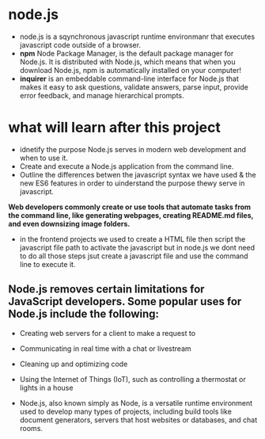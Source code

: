 # node.js

* node.js is a sqynchronous javascript runtime environmanr that executes javascript code outside of a browser.
* **npm** Node Package Manager, is the default package manager for Node.js. It is distributed with Node.js, which means that when you download Node.js, npm is automatically installed on your computer!
* **inquirer** is an embeddable command-line interface for Node.js that makes it easy to ask questions, validate answers, parse input, provide error feedback, and manage hierarchical prompts.

# what will learn after this project

* idnetify the purpose Node.js serves in modern web development and when to use it.
* Create and execute a Node.js application from the command line.
 * Outline the differences betwen the javascript syntax we have used & the new ES6 features in order to uinderstand the purpose thewy serve in javascript.

 **Web developers commonly create or use tools that automate tasks from the command line, like generating webpages, creating README.md files, and even downsizing image folders.**

 * in the frontend projects we used to create a HTML file then script the javascript file path to activate the javascript but in node.js we dont need to do all those steps jsut create a javascript file and use the command line to execute it.


 ## Node.js removes certain limitations for JavaScript developers. Some popular uses for Node.js include the following:

* Creating web servers for a client to make a request to

* Communicating in real time with a chat or livestream

* Cleaning up and optimizing code

* Using the Internet of Things (IoT), such as controlling a thermostat or lights in a house

* Node.js, also known simply as Node, is a versatile runtime environment used to develop many types of projects, including build tools like document generators, servers that host websites or databases, and chat rooms.